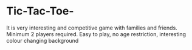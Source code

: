 # Tic-Tac-Toe-
It is very interesting and competitive game with families and friends. Minimum 2 players required. Easy to play, no age restriction, interesting colour changing background
